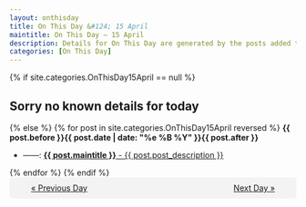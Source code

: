 ```yaml
---
layout: onthisday
title: On This Day &#124; 15 April
maintitle: On This Day — 15 April
description: Details for On This Day are generated by the posts added to the website so the content is subject to changes/updates over time.
categories: [On This Day]
---
```


{% if site.categories.OnThisDay15April == null %}
<h2>Sorry no known details for today</h2>
{% else %}
{% for post in site.categories.OnThisDay15April reversed %}
<strong>{{ post.before }}{{ post.date | date: "%e %B %Y" }}{{ post.after }}</strong>
<ul>
<li> ——: <a class="{{ post.class }}" href="{{ post.url }}"><strong>{{ post.maintitle }}</strong> - {{ post.post_description }}</a></li>
</ul>
{% endfor %}
{% endif %}
<br />
<div style="background-color: #f3f3f3; padding: 10px; border-radius: 5px; text-align: center; display: flex; justify-content: space-evenly;">
<a href="/onthisday/04/04-14">« Previous Day</a>
<span style="visibility:hidden;">[ Visit Leap Year February 29 ]</span>
<a href="/onthisday/04/04-16">Next Day »</a>
</div>
